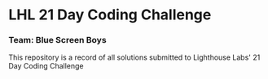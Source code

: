 # LHL 21 Day Coding Challenge

### Team: Blue Screen Boys

This repository is a record of all solutions submitted to Lighthouse Labs' 21 Day Coding Challenge

